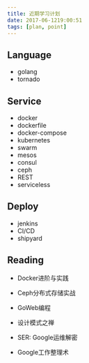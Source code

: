 ```yaml
---
title: 近期学习计划
date: 2017-06-1219:00:51
tags: [plan, point]
---
```



## Language

- golang
- tornado

<!-- more -->

## Service

- docker
- dockerfile
- docker-compose
- kubernetes
- swarm
- mesos
- consul
- ceph
- REST
- serviceless

## Deploy

- jenkins
- CI/CD
- shipyard


## Reading

- Docker进阶与实践

- Ceph分布式存储实战

- GoWeb编程

- 设计模式之禅

- SER: Google运维解密

- Google工作整理术
